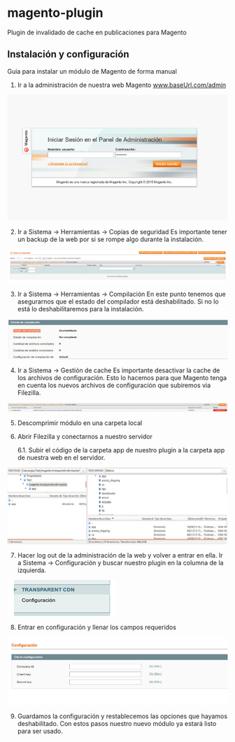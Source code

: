 # magento-plugin
Plugin de invalidado de cache en publicaciones para Magento

## Instalación y configuración
Guia para instalar un módulo de Magento de forma manual
1. Ir a la administración de nuestra web Magento
www.baseUrl.com/admin

![](doc/MagentoAdmin.jpg)

2. Ir a Sistema → Herramientas → Copias de seguridad
Es importante tener un backup de la web por si se rompe algo durante la instalación.

![](doc/CopiaDeSeguridad.jpg)

3. Ir a Sistema → Herramientas → Compilación
En este punto tenemos que asegurarnos que el estado del compilador está deshabilitado.
Si no lo está lo deshabilitaremos para la instalación.

![](doc/Compilador.jpg)

4. Ir a Sistema → Gestión de cache
Es importante desactivar la cache de los archivos de configuración. Esto lo hacemos para que
Magento tenga en cuenta los nuevos archivos de configuración que subiremos via Filezilla.

![](doc/CacheConfigFiles.jpg)

5. Descomprimir módulo en una carpeta local
6. Abrir Filezilla y conectarnos a nuestro servidor

    6.1. Subir el código de la carpeta app de nuestro plugin a la carpeta app de nuestra web en el
servidor.

![](doc/Filezilla.jpeg)

7. Hacer log out de la administración de la web y volver a entrar en ella.
Ir a Sistema → Configuración y buscar nuestro plugin en la columna de la izquierda.

![](doc/TransparentPlugin.jpg)

8. Entrar en configuración y llenar los campos requeridos

![](doc/TransparentOptions.jpg)

9. Guardamos la configuración y restablecemos las opciones que hayamos deshabilitado.
Con estos pasos nuestro nuevo módulo ya estará listo para ser usado.
